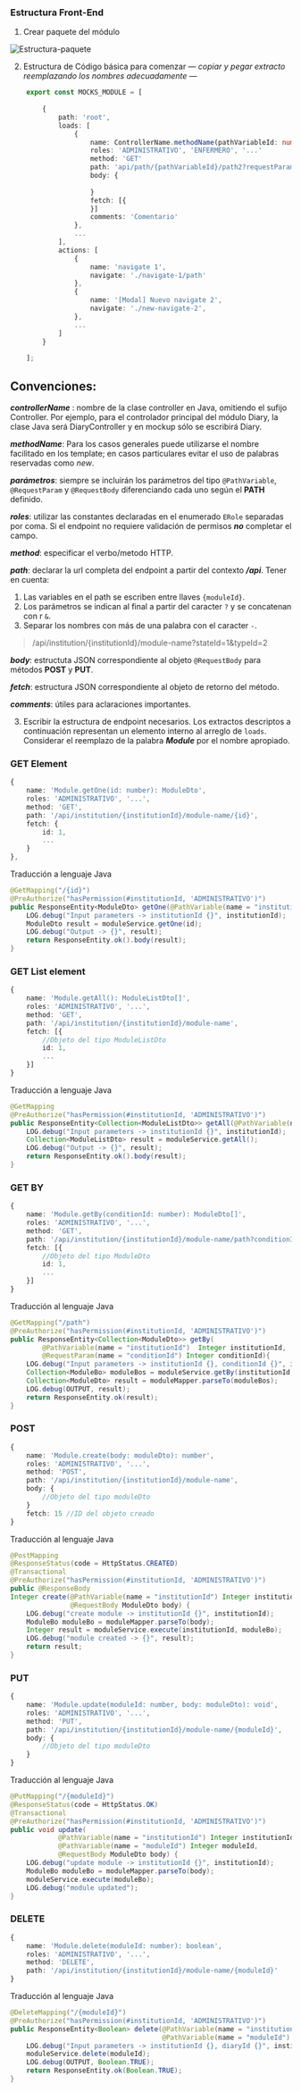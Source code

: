 
### Estructura Front-End

 1. Crear paquete del módulo
 
 ![Estructura-paquete](documentacion/images/mockups-estructura.png)

 2. Estructura de Código básica para comenzar — *copiar y pegar extracto reemplazando los nombres adecuadamente* —

```TypeScript
	export const MOCKS_MODULE = [ 
	
		{
			path: 'root',
			loads: [
				{
					name: ControllerName.methodName(pathVariableId: number, requestParamName1: type, requestParamName2: type): returnType
					roles: 'ADMINISTRATIVO', 'ENFERMERO', '...'
					method: 'GET'
					path: 'api/path/{pathVariableId}/path2?requestParamName1=value&requestParamName2=value...'
					body: {
					
					}
					fetch: [{
					}]
					comments: 'Comentario'
				},
				...
			],
			actions: [
				{
					name: 'navigate 1',
					navigate: './navigate-1/path'
				},
				{
					name: '[Modal] Nuevo navigate 2',
					navigate: './new-navigate-2',
				},
				...
			]
		}
	
	];
```	


## Convenciones:

***controllerName*** : nombre de la clase controller en Java, omitiendo el sufijo Controller. Por ejemplo, para el controlador principal del módulo Diary, la clase Java será DiaryController y en mockup sólo se escribirá Diary.   

***methodName***:  Para los casos generales puede utilizarse el nombre facilitado en los template; en casos particulares evitar el uso de palabras reservadas como *new*. 

***parámetros***: siempre se incluirán los parámetros del tipo `@PathVariable`, `@RequestParam` y `@RequestBody` diferenciando cada uno según el **PATH** definido. 

***roles***: utilizar las constantes declaradas en el enumerado `ERole` separadas por coma. Si el endpoint no requiere validación de permisos ***no*** completar el campo.  

***method***: especificar el verbo/metodo HTTP.  

***path***: declarar la url completa del endpoint a partir del contexto ***/api***. Tener en cuenta: 

 1. Las variables en el path se escriben entre llaves `{moduleId}`.  
 2. Los parámetros se indican al final a partir del caracter `?` y se concatenan con r `&`. 
 3. Separar los nombres con más de una palabra con el caracter  `-`.

> /api/institution/{institutionId}/module-name?stateId=1&typeId=2

***body***: estructuta JSON correspondiente al objeto `@RequestBody` para métodos **POST** y **PUT**. 

***fetch***: estructura JSON correspondiente al objeto de retorno del método. 

***comments***: útiles para aclaraciones importantes.

3. Escribir la estructura de endpoint necesarios. Los extractos descriptos a continuación representan un elemento interno al arreglo de `loads`. Considerar el reemplazo de la palabra ***Module*** por el nombre apropiado.  

### GET Element

```TypeScript
{
	name: 'Module.getOne(id: number): ModuleDto',
	roles: 'ADMINISTRATIVO', '...',
	method: 'GET',
	path: '/api/institution/{institutionId}/module-name/{id}',
	fetch: {
		id: 1,
		...
	}
},
```
Traducción a lenguaje Java
```java
@GetMapping("/{id}")  
@PreAuthorize("hasPermission(#institutionId, 'ADMINISTRATIVO')")  
public ResponseEntity<ModuleDto> getOne(@PathVariable(name = "institutionId") Integer institutionId, @PathVariable(name = "id") Integer id) {  
    LOG.debug("Input parameters -> institutionId {}", institutionId);  
    ModuleDto result = moduleService.getOne(id); 
    LOG.debug("Output -> {}", result);  
    return ResponseEntity.ok().body(result);  
}
```

### GET List element

```TypeScript
{
	name: 'Module.getAll(): ModuleListDto[]',
	roles: 'ADMINISTRATIVO', '...',
	method: 'GET',
	path: '/api/institution/{institutionId}/module-name',
	fetch: [{
		//Objeto del tipo ModuleListDto
		id: 1,
		...
	}]
}
```

Traducción a lenguaje Java
```java
@GetMapping  
@PreAuthorize("hasPermission(#institutionId, 'ADMINISTRATIVO')")  
public ResponseEntity<Collection<ModuleListDto>> getAll(@PathVariable(name = "institutionId") Integer institutionId) {  
    LOG.debug("Input parameters -> institutionId {}", institutionId);  
    Collection<ModuleListDto> result = moduleService.getAll(); 
    LOG.debug("Output -> {}", result);  
    return ResponseEntity.ok().body(result);  
}
```

### GET BY

```TypeScript
{
	name: 'Module.getBy(conditionId: number): ModuleDto[]',
	roles: 'ADMINISTRATIVO', '...',
	method: 'GET',
	path: '/api/institution/{institutionId}/module-name/path?conditionId=value',
	fetch: [{
		//Objeto del tipo ModuleDto
		id: 1,
		...
	}]
}
```

Traducción al lenguaje Java

```java
@GetMapping("/path")  
@PreAuthorize("hasPermission(#institutionId, 'ADMINISTRATIVO')")
public ResponseEntity<Collection<ModuleDto>> getBy(
		@PathVariable(name = "institutionId")  Integer institutionId, 
		@RequestParam(name = "conditionId") Integer conditionId){  
    LOG.debug("Input parameters -> institutionId {}, conditionId {}", institutionId, conditionId);  
    Collection<ModuleBo> moduleBos = moduleService.getBy(institutionId, conditionId);  
    Collection<ModuleDto> result = moduleMapper.parseTo(moduleBos);  
    LOG.debug(OUTPUT, result);  
    return ResponseEntity.ok(result);  
}
```


### POST
```TypeScript
{
	name: 'Module.create(body: moduleDto): number',
	roles: 'ADMINISTRATIVO', '...',
	method: 'POST',
	path: '/api/institution/{institutionId}/module-name',
	body: {
		//Objeto del tipo moduleDto
	}
	fetch: 15 //ID del objeto creado
}
```

Traducción al lenguaje Java

```java
@PostMapping  
@ResponseStatus(code = HttpStatus.CREATED)  
@Transactional
@PreAuthorize("hasPermission(#institutionId, 'ADMINISTRATIVO')")   
public @ResponseBody  
Integer create(@PathVariable(name = "institutionId") Integer institutionId, 
               @RequestBody ModuleDto body) {  
    LOG.debug("create module -> institutionId {}", institutionId);  
    ModuleBo moduleBo = moduleMapper.parseTo(body);  
    Integer result = moduleService.execute(institutionId, moduleBo);  
    LOG.debug("module created -> {}", result);  
    return result;  
}
```

### PUT

```TypeScript
{
	name: 'Module.update(moduleId: number, body: moduleDto): void',
	roles: 'ADMINISTRATIVO', '...',
	method: 'PUT',
	path: '/api/institution/{institutionId}/module-name/{moduleId}',
	body: {
		//Objeto del tipo moduleDto
	}
}
```
Traducción al lenguaje Java

```java
@PutMapping("/{moduleId}")  
@ResponseStatus(code = HttpStatus.OK)  
@Transactional
@PreAuthorize("hasPermission(#institutionId, 'ADMINISTRATIVO')")   
public void update(
			@PathVariable(name = "institutionId") Integer institutionId, 
			@PathVariable(name = "moduleId") Integer moduleId, 
			@RequestBody ModuleDto body) {  
    LOG.debug("update module -> institutionId {}", institutionId);  
    ModuleBo moduleBo = moduleMapper.parseTo(body);  
    moduleService.execute(moduleBo);  
    LOG.debug("module updated");  
}
```

### DELETE

```TypeScript
{
	name: 'Module.delete(moduleId: number): boolean',
	roles: 'ADMINISTRATIVO', '...',
	method: 'DELETE',
	path: '/api/institution/{institutionId}/module-name/{moduleId}'
}
```

Traducción al lenguaje Java

```java
@DeleteMapping("/{moduleId}")  
@PreAuthorize("hasPermission(#institutionId, 'ADMINISTRATIVO')")  
public ResponseEntity<Boolean> delete(@PathVariable(name = "institutionId") Integer institutionId,  
                                      @PathVariable(name = "moduleId") Integer moduleId) {  
    LOG.debug("Input parameters -> institutionId {}, diaryId {}", institutionId, diaryId);  
    moduleService.delete(moduleId);  
    LOG.debug(OUTPUT, Boolean.TRUE);  
    return ResponseEntity.ok(Boolean.TRUE);  
}
```
